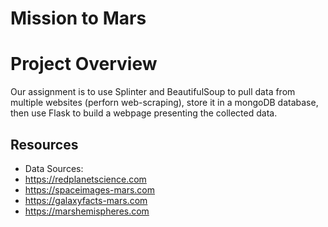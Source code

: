 # Mission to Mars
# Project Overview
Our assignment is to use Splinter and BeautifulSoup to pull data from multiple websites (perforn web-scraping), store it in a mongoDB database, then use Flask to build a webpage presenting the collected data.

## Resources
- Data Sources: 
 - https://redplanetscience.com
 - https://spaceimages-mars.com
 - https://galaxyfacts-mars.com
 - https://marshemispheres.com
